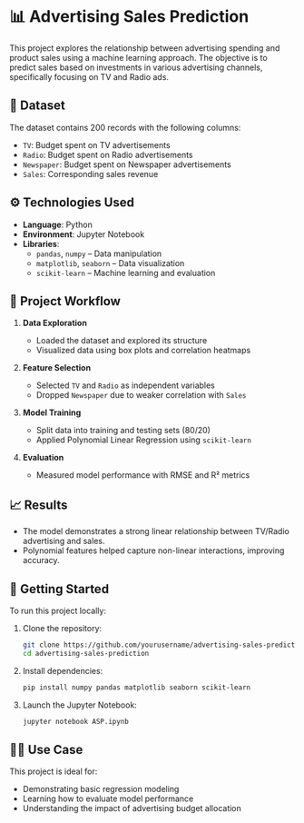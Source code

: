 # 📊 Advertising Sales Prediction

This project explores the relationship between advertising spending and product sales using a machine learning approach. The objective is to predict sales based on investments in various advertising channels, specifically focusing on TV and Radio ads.

## 📁 Dataset

The dataset contains 200 records with the following columns:

- `TV`: Budget spent on TV advertisements  
- `Radio`: Budget spent on Radio advertisements  
- `Newspaper`: Budget spent on Newspaper advertisements  
- `Sales`: Corresponding sales revenue

## ⚙️ Technologies Used

- **Language**: Python  
- **Environment**: Jupyter Notebook  
- **Libraries**:
  - `pandas`, `numpy` – Data manipulation
  - `matplotlib`, `seaborn` – Data visualization
  - `scikit-learn` – Machine learning and evaluation

## 🧠 Project Workflow

1. **Data Exploration**
   - Loaded the dataset and explored its structure
   - Visualized data using box plots and correlation heatmaps

2. **Feature Selection**
   - Selected `TV` and `Radio` as independent variables
   - Dropped `Newspaper` due to weaker correlation with `Sales`

3. **Model Training**
   - Split data into training and testing sets (80/20)
   - Applied Polynomial Linear Regression using `scikit-learn`

4. **Evaluation**
   - Measured model performance with RMSE and R² metrics

## 📈 Results

- The model demonstrates a strong linear relationship between TV/Radio advertising and sales.
- Polynomial features helped capture non-linear interactions, improving accuracy.

## 🚀 Getting Started

To run this project locally:

1. Clone the repository:
   ```bash
   git clone https://github.com/yourusername/advertising-sales-prediction.git
   cd advertising-sales-prediction
   ```

2. Install dependencies:
   ```bash
   pip install numpy pandas matplotlib seaborn scikit-learn
   ```

3. Launch the Jupyter Notebook:
   ```bash
   jupyter notebook ASP.ipynb
   ```

## 🧑‍💻 Use Case

This project is ideal for:
- Demonstrating basic regression modeling
- Learning how to evaluate model performance
- Understanding the impact of advertising budget allocation
